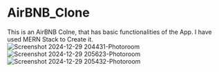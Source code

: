# AirBNB_Clone
This is an AirBNB Colne, that has basic functionalities of the App. I have used MERN Stack to Create it.
![Screenshot 2024-12-29 204431-Photoroom](https://github.com/user-attachments/assets/09d8ae63-906f-435b-acc1-533cf2838a2a)
![Screenshot 2024-12-29 205623-Photoroom](https://github.com/user-attachments/assets/ddc085e5-f58c-41c8-88dc-386b1ef8baca)
![Screenshot 2024-12-29 205432-Photoroom](https://github.com/user-attachments/assets/4df2b170-8d98-4c36-b2e4-91a84d76abd7)
